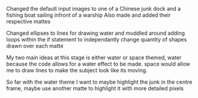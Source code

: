 Changed the default input images to one of a Chinese junk dock and a fishing boat sailing infront of a warship
Also made and added their respective mattes

Changed ellipses to lines for drawing water and muddled around adding loops within the if statement to independantly
change quantity of shapes drawn over each matte 

My two main ideas at this stage is either water or space themed, water because the code allows for a water effect to be made.
space would allow me to draw lines to make the subject look like its moving.

So far with the water theme I want to maybe highlight the junk in the centre frame, maybe use another matte to highlight it
with more detailed pixels